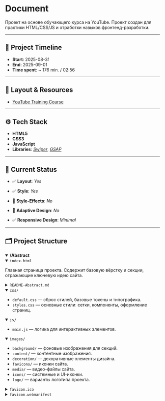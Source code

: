 # Document

Проект на основе обучающего курса на YouTube.
Проект создан для практики HTML/CSS/JS и отработки навыков фронтенд-разработки.

---

## 📅 Project Timeline
- **Start**: 2025-08-31 
- **End**: 2025-09-01
- **Time spent**: ~ 176 min. / 02:56

---

## 🎨 Layout & Resources
- [YouTube Training Course](https://www.youtube.com/watch?v=gQFZyN-0NxQ)

---

## ⚙️ Tech Stack
- **HTML5**
- **CSS3**
- **JavaScript**
- **Libraries**: *[Swiper](https://swiperjs.com/)*, *[GSAP](https://www.gsap.com/)*

---

## 📌 Current Status

- ✅ **Layout**: *Yes*

- ✅ **Style**: *Yes*

- 🚫 **Style-Effects**: *No*

- 🚫 **Adaptive Design**: *No*

- ✅ **Responsive Design**: *Minimal*

---

## 🗂 Project Structure

<details open>
  <summary><strong>/Abstract</strong></summary>

  <details open>
    <summary><code>index.html</code></summary>
    <p>Главная страница проекта. Содержит базовую вёрстку и секции, отражающие ключевую идею сайта.</p>
  </details>

  <details>
    <summary><code>README-Abstract.md</code></summary>
    <p>Отдельный файл README: структура, тайминг, прогресс и заметки по разработке.</p>
  </details>

  <details open>
    <summary><code>css/</code></summary>
    <ul>
      <li><code>default.css</code> — сброс стилей, базовые токены и типографика.</li>
      <li><code>styles.css</code> — основные стили: сетки, компоненты, оформление страниц.</li>
    </ul>
  </details>

  <details open>
    <summary><code>js/</code></summary>
    <ul>
      <li><code>main.js</code> — логика для интерактивных элементов.</li>
    </ul>
  </details>

  <details open>
    <summary><code>images/</code></summary>
    <ul>
      <li><code>background/</code> — фоновые изображения для секций.</li>
      <li><code>content/</code> — контентные изображения.</li>
      <li><code>decoration/</code> — декоративные элементы дизайна.</li>
      <li><code>favicons/</code> — иконки сайта.</li>
      <li><code>media/</code> — видео-файлы сайта.</li>
      <li><code>icons/</code> — системные и UI-иконки.</li>
      <li><code>logo/</code> — варианты логотипа проекта.</li>
    </ul>
  </details>

  <details>
    <summary><code>favicon.ico</code></summary>
    <p>Иконка для браузера в формате <code>.ico</code>.</p>
  </details>

  <details>
    <summary><code>favicon.webmanifest</code></summary>
    <p>JSON файл с альтернативными иконками в формате <code>.png</code>.</p>
  </details>

</details>
